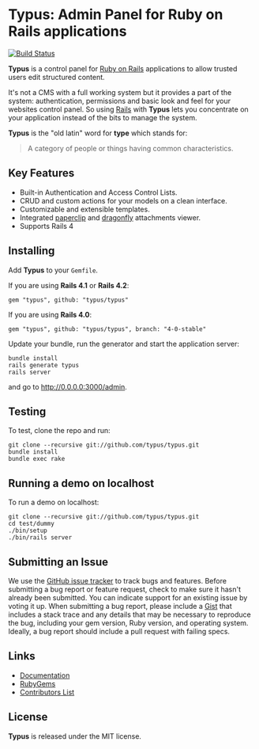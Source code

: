 # Typus: Admin Panel for Ruby on Rails applications

[![Build Status](https://travis-ci.org/typus/typus.svg?branch=master)](https://travis-ci.org/typus/typus)

**Typus** is a control panel for [Ruby on Rails][rails] applications to
allow trusted users edit structured content.

It's not a CMS with a full working system but it provides a part of the
system: authentication, permissions and basic look and feel for your
websites control panel. So using [Rails][rails] with **Typus** lets you
concentrate on your application instead of the bits to manage the system.

**Typus** is the "old latin" word for **type** which stands for:

> A category of people or things having common characteristics.


## Key Features

- Built-in Authentication and Access Control Lists.
- CRUD and custom actions for your models on a clean interface.
- Customizable and extensible templates.
- Integrated [paperclip][paperclip] and [dragonfly][dragonfly] attachments viewer.
- Supports Rails 4


## Installing

Add **Typus** to your `Gemfile`.

If you are using **Rails 4.1** or **Rails 4.2**:

    gem "typus", github: "typus/typus"

If you are using **Rails 4.0**:

    gem "typus", github: "typus/typus", branch: "4-0-stable"

Update your bundle, run the generator and start the application server:

    bundle install
    rails generate typus
    rails server

and go to <http://0.0.0.0:3000/admin>.


## Testing

To test, clone the repo and run:

    git clone --recursive git://github.com/typus/typus.git
    bundle install
    bundle exec rake


## Running a demo on localhost

To run a demo on localhost:

    git clone --recursive git://github.com/typus/typus.git
    cd test/dummy
    ./bin/setup
    ./bin/rails server


## Submitting an Issue

We use the [GitHub issue tracker][issues] to track bugs and features.
Before submitting a bug report or feature request, check to make sure it
hasn't already been submitted. You can indicate support for an existing
issue by voting it up. When submitting a bug report, please include a
[Gist][gist] that includes a stack trace and any details that may be
necessary to reproduce the bug, including your gem version, Ruby
version, and operating system. Ideally, a bug report should include a
pull request with failing specs.


## Links

- [Documentation](http://docs.typuscmf.com/)
- [RubyGems][typus_gem]
- [Contributors List](http://github.com/typus/typus/contributors)


## License

**Typus** is released under the MIT license.

[typus]: http://github.com/typus/typus
[typus_demo]: http://demo.typuscmf.com/
[typus_locales]: https://github.com/typus/typus/tree/master/config/locales
[typus_gem]: http://rubygems.org/gems/typus
[paperclip]: http://rubygems.org/gems/paperclip
[dragonfly]: http://rubygems.org/gems/dragonfly
[rails]: http://rubyonrails.org/
[gist]: https://gist.github.com/
[issues]: https://github.com/typus/typus/issues
[kaminari]: http://rubygems.org/gems/kaminari
[will_paginate]: http://rubygems.org/gems/will_paginate

